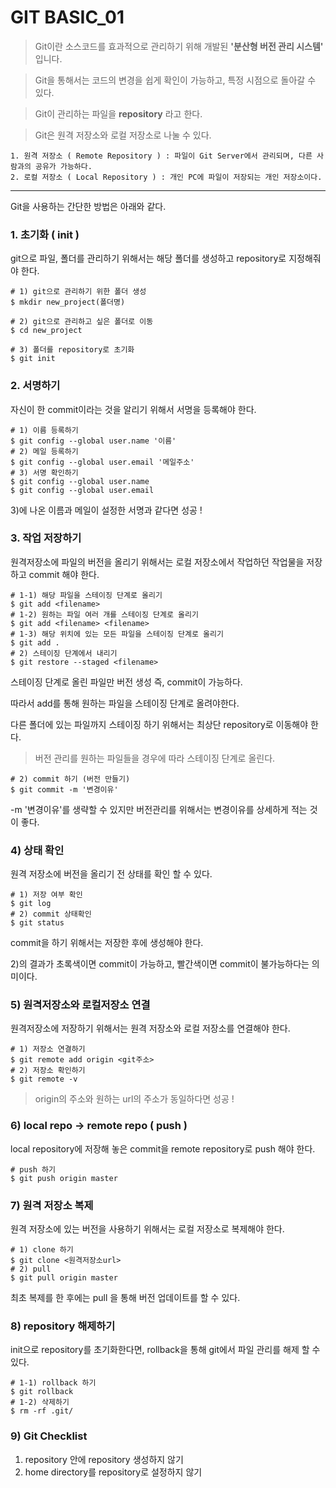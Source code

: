# GIT BASIC_01

> Git이란 소스코드를 효과적으로 관리하기 위해 개발된 **'분산형 버전 관리 시스템'** 입니다.

> Git을 통해서는 코드의 변경을 쉽게 확인이 가능하고, 특정 시점으로 돌아갈 수 있다. 


> Git이 관리하는 파일을 **repository** 라고 한다.

> Git은 원격 저장소와 로컬 저장소로 나눌 수 있다.
```
1. 원격 저장소 ( Remote Repository ) : 파일이 Git Server에서 관리되며, 다른 사람과의 공유가 가능하다.
2. 로컬 저장소 ( Local Repository ) : 개인 PC에 파일이 저장되는 개인 저장소이다.
```

---


Git을 사용하는 간단한 방법은 아래와 같다. 

### 1. 초기화 ( init )
 
 git으로 파일, 폴더를 관리하기 위해서는 해당 폴더를 생성하고 repository로 지정해줘야 한다. 

```
# 1) git으로 관리하기 위한 폴더 생성
$ mkdir new_project(폴더명)

# 2) git으로 관리하고 싶은 폴더로 이동
$ cd new_project

# 3) 폴더를 repository로 초기화
$ git init
```

### 2. 서명하기

자신이 한 commit이라는 것을 알리기 위해서 서명을 등록해야 한다.
```
# 1) 이름 등록하기
$ git config --global user.name '이름'
# 2) 메일 등록하기
$ git config --global user.email '메일주소' 
# 3) 서명 확인하기
$ git config --global user.name
$ git config --global user.email
```

3)에 나온 이름과 메일이 설정한 서명과 같다면 성공 !

### 3. 작업 저장하기

원격저장소에 파일의 버전을 올리기 위해서는 로컬 저장소에서 작업하던 작업물을 저장하고 commit 해야 한다.

```
# 1-1) 해당 파일을 스테이징 단계로 올리기
$ git add <filename>
# 1-2) 원하는 파일 여러 개를 스테이징 단계로 올리기
$ git add <filename> <filename>
# 1-3) 해당 위치에 있는 모든 파일을 스테이징 단계로 올리기
$ git add .
# 2) 스테이징 단계에서 내리기
$ git restore --staged <filename>

```

스테이징 단계로 올린 파일만 버전 생성 즉, commit이 가능하다.

따라서 add를 통해 원하는 파일을 스테이징 단계로 올려야한다.

다른 폴더에 있는 파일까지 스테이징 하기 위해서는 최상단 repository로 이동해야 한다.

> 버전 관리를 원하는 파일들을 경우에 따라 스테이징 단계로 올린다. 

```
# 2) commit 하기 (버전 만들기)
$ git commit -m '변경이유'
```
 -m '변경이유'를 생략할 수 있지만 버전관리를 위해서는 변경이유를 상세하게 적는 것이 좋다.

 ### 4) 상태 확인

 원격 저장소에 버전을 올리기 전 상태를 확인 할 수 있다.
 
 ```
 # 1) 저장 여부 확인
 $ git log
 # 2) commit 상태확인
 $ git status
 ```

 commit을 하기 위해서는 저장한 후에 생성해야 한다.

2)의 결과가 초록색이면 commit이 가능하고, 빨간색이면 commit이 불가능하다는 의미이다.

### 5) 원격저장소와 로컬저장소 연결

원격저장소에 저장하기 위해서는 원격 저장소와 로컬 저장소를 연결해야 한다.

```
# 1) 저장소 연결하기
$ git remote add origin <git주소>
# 2) 저장소 확인하기
$ git remote -v
```

> origin의 주소와 원하는 url의 주소가 동일하다면 성공 !

### 6) local repo -> remote repo ( push )

local repository에 저장해 놓은 commit을 remote repository로 push 해야 한다.
```
# push 하기
$ git push origin master
```

### 7) 원격 저장소 복제

원격 저장소에 있는 버전을 사용하기 위해서는 로컬 저장소로 복제해야 한다.
```
# 1) clone 하기
$ git clone <원격저장소url>
# 2) pull
$ git pull origin master
```

최초 복제를 한 후에는 pull 을 통해 버전 업데이트를 할 수 있다.

### 8) repository 해제하기

init으로 repository를 초기화한다면, rollback을 통해 git에서 파일 관리를 해제 할 수 있다.

```
# 1-1) rollback 하기
$ git rollback
# 1-2) 삭제하기
$ rm -rf .git/
```

### 9) Git Checklist

1. repository 안에 repository 생성하지 않기
2. home directory를 repository로 설정하지 않기
   

   




